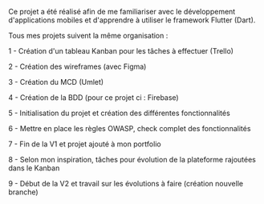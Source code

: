 Ce projet a été réalisé afin de me familiariser avec le développement d'applications mobiles et d'apprendre à utiliser le framework Flutter (Dart). 

Tous mes projets suivent la même organisation : 

1 - Création d'un tableau Kanban pour les tâches à effectuer (Trello)

2 - Création des wireframes (avec Figma)

3 - Création du MCD (Umlet)

4 - Création de la BDD (pour ce projet ci : Firebase) 

5 - Initialisation du projet et création des différentes fonctionnalités

6 - Mettre en place les règles OWASP, check complet des fonctionnalités

7 - Fin de la V1 et projet ajouté à mon portfolio

8 - Selon mon inspiration, tâches pour évolution de la plateforme rajoutées dans le Kanban

9 - Début de la V2 et travail sur les évolutions à faire (création nouvelle branche)

